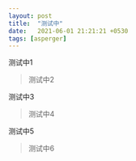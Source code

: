 ```yaml
---
layout: post
title:  "测试中"
date:   2021-06-01 21:21:21 +0530
tags: [asperger]
---
```


测试中1

>测试中2

测试中3

>测试中4

测试中5

>测试中6
